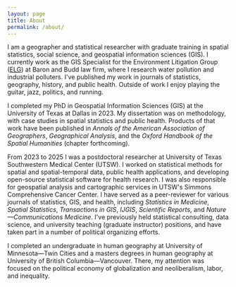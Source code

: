 ```yaml
---
layout: page
title: About
permalink: /about/
---
```


I am a geographer and statistical researcher with graduate training in spatial statistics, social science, and geospatial information sciences (GIS). I currently work as the GIS Specialist for the Environment Litigation Group ([ELG](https://www.environmentallitigationgroup.com/)) at Baron and Budd law firm, where I research water pollution and industrial polluters. I've published my work in journals of statistics, geography, history, and public health. Outside of work I enjoy playing the guitar, jazz, politics, and running.

I completed my PhD in Geospatial Information Sciences (GIS) at the University of Texas at Dallas in 2023. My dissertation was on methodology, with case studies in spatial statistics and public health. Products of that work have been published in *Annals of the American Association of Geographers*, *Geographical Analysis*, and the *Oxford Handbook of the Spatial Humanities* (chapter forthcoming).

From 2023 to 2025 I was a postdoctoral researcher at University of Texas Southwestern Medical Center (UTSW). I worked on statistical methods for spatial and spatial-temporal data, public health applications, and developing open-source statistical software for health research. I was also responsible for geospatial analysis and cartographic services in UTSW's Simmons Comprehensive Cancer Center. I have served as a peer-reviewer for various journals of statistics, GIS, and health, including *Statistics in Medicine*, *Spatial Statistics*, *Transactions in GIS*, *IJGIS*, *Scientific Reports*, and *Nature&mdash;Communications Medicine*. I've previously held statistical consulting, data science, and university teaching (graduate instructor) positions, and have taken part in a number of political organizing efforts.

I completed an undergraduate in human geography at University of Minnesota&mdash;Twin Cities and a masters degrees in human geography at University of British Columbia&mdash;Vancouver. There, my attention was focused on the political economy of globalization and neoliberalism, labor, and inequality.